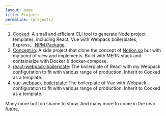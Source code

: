 ```yaml
---
layout: page
title: Projects
permalink: /projects/
---
```


1. [Cooked](https://github.com/bodetaima/cooked): A small and efficient CLI tool to generate Node project templates, including React, Vue with Webpack boilerplates, Express,...[NPM Package](https://www.npmjs.com/package/cooked).
2. [Concept.io](https://github.com/bodetaima/concept.io): A side project that clone the concept of [Notion.so](https://notion.so) but with my point of view and implements. Build with MERN stack and containerize with Docker & docker-compose.
3. [react-webpack-boilerplate](https://github.com/bodetaima/react-webpack-boilerplate): The boilerplate of React with my Webpack configuration to fit with various range of production. Inherit to Cooked as a template.
4. [vue-webpack-boilerplate](https://github.com/bodetaima/vue-webpack-boilerplate): The boilerplate of Vue with Webpack configuration to fit with various range of production. Inherit to Cooked as a template.

Many more but too shame to show. And many more to come in the near future.

